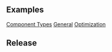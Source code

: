 

## Examples

[Component Types](examples/Component-Types.md)
[General](examples/General.md)
[Optimization](examples/Optimization.md)


## Release
